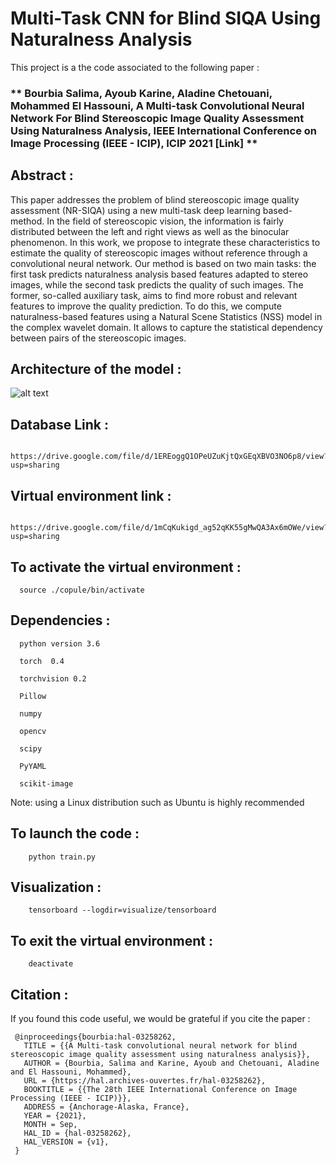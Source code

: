 # Multi-Task CNN for Blind SIQA Using Naturalness Analysis

This project is a the code associated to the following paper :

### ** Bourbia Salima, Ayoub Karine, Aladine Chetouani, Mohammed El Hassouni, A Multi-task Convolutional Neural Network For Blind Stereoscopic Image Quality Assessment Using Naturalness Analysis, IEEE International Conference on Image Processing (IEEE - ICIP), ICIP 2021 [Link] **

## Abstract :

This paper addresses the problem of blind stereoscopic image quality assessment (NR-SIQA) using a new multi-task deep learning based-method. In the field of stereoscopic vision, the information is fairly distributed between the left and right views as well as the binocular phenomenon. In this work, we propose to integrate these characteristics to estimate the quality of stereoscopic images without reference through a convolutional neural network. Our method is based on two main tasks: the first task predicts naturalness analysis based features adapted to stereo images, while the second task predicts the quality of such images. The former, so-called auxiliary task, aims to find more robust and relevant features to improve the quality prediction. To do this, we compute naturalness-based features using a Natural Scene Statistics (NSS) model in the complex wavelet domain. It allows to capture the statistical dependency between pairs of the stereoscopic images. 

 ## Architecture of the model :

![alt text](https://github.com/salima000/CopulaCNN/blob/main/network.PNG)

## Database Link : 
        
       https://drive.google.com/file/d/1EREoggQ1OPeUZuKjtQxGEqXBVO3NO6p8/view?usp=sharing
        

## Virtual environment link :

      https://drive.google.com/file/d/1mCqKukigd_ag52qKK55gMwQA3Ax6mOWe/view?usp=sharing

                      
                        
## To activate the virtual environment :
   
      source ./copule/bin/activate



## Dependencies : 

      
      python version 3.6
      
      torch  0.4
      
      torchvision 0.2

      Pillow

      numpy

      opencv

      scipy

      PyYAML
      
      scikit-image
      
      
 
 
 Note: using a Linux distribution such as Ubuntu is highly recommended     
      
## To launch the code :
        
        python train.py

## Visualization : 
 
        tensorboard --logdir=visualize/tensorboard


## To exit the virtual environment :
      
        deactivate
   

## Citation :

If you found this code useful,  we would be grateful if you cite the paper :


     @inproceedings{bourbia:hal-03258262,
       TITLE = {{A Multi-task convolutional neural network for blind stereoscopic image quality assessment using naturalness analysis}},
       AUTHOR = {Bourbia, Salima and Karine, Ayoub and Chetouani, Aladine and El Hassouni, Mohammed},
       URL = {https://hal.archives-ouvertes.fr/hal-03258262},
       BOOKTITLE = {{The 28th IEEE International Conference on Image Processing (IEEE - ICIP)}},
       ADDRESS = {Anchorage-Alaska, France},
       YEAR = {2021},
       MONTH = Sep,
       HAL_ID = {hal-03258262},
       HAL_VERSION = {v1},
     }

